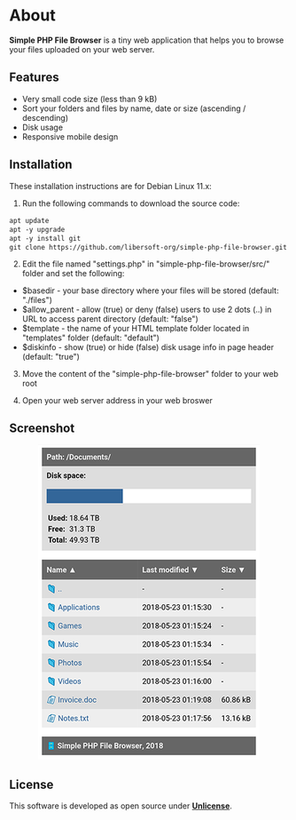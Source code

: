# About
**Simple PHP File Browser** is a tiny web application that helps you to browse your files uploaded on your web server.

## Features
- Very small code size (less than 9 kB)
- Sort your folders and files by name, date or size (ascending / descending)
- Disk usage
- Responsive mobile design

## Installation

These installation instructions are for Debian Linux 11.x:

1. Run the following commands to download the source code:

```console
apt update
apt -y upgrade
apt -y install git
git clone https://github.com/libersoft-org/simple-php-file-browser.git
```

2. Edit the file named "settings.php" in "simple-php-file-browser/src/" folder and set the following:
- $basedir - your base directory where your files will be stored (default: "./files")
- $allow_parent - allow (true) or deny (false) users to use 2 dots (..) in URL to access parent directory (default: "false")
- $template - the name of your HTML template folder located in "templates" folder (default: "default")
- $diskinfo - show (true) or hide (false) disk usage info in page header (default: "true")

3. Move the content of the "simple-php-file-browser" folder to your web root

4. Open your web server address in your web broswer

## Screenshot
<p align="center">
 <img src="./screenshot.png" alt="Simple PHP File Browser" />
</p>

## License
This software is developed as open source under [**Unlicense**](./LICENSE).
